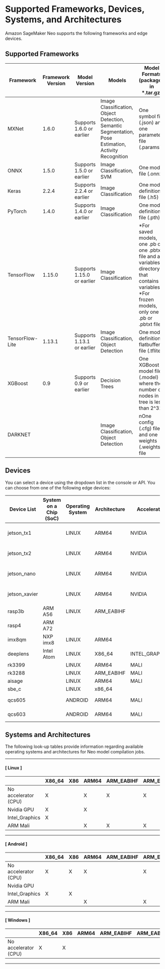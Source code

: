 # Supported Frameworks, Devices, Systems, and Architectures<a name="neo-supported-devices-edge"></a>

Amazon SageMaker Neo supports the following frameworks and edge devices\. 

## Supported Frameworks<a name="neo-supported-devices-edge-frameworks"></a>


| Framework | Framework Version | Model Version | Models | Model Formats \(packaged in \*\.tar\.gz\) | Toolkits | 
| --- | --- | --- | --- | --- | --- | 
| MXNet | 1\.6\.0 | Supports 1\.6\.0 or earlier | Image Classification, Object Detection, Semantic Segmentation, Pose Estimation, Activity Recognition | One symbol file \(\.json\) and one parameter file \(\.params\) | GluonCV v0\.8\.0 | 
| ONNX | 1\.5\.0 | Supports 1\.5\.0 or earlier | Image Classification, SVM | One model file \(\.onnx\) |  | 
| Keras | 2\.2\.4 | Supports 2\.2\.4 or earlier | Image Classification | One model definition file \(\.h5\) |  | 
| PyTorch | 1\.4\.0 | Supports 1\.4\.0 or earlier | Image Classification | One model definition file \(\.pth\) |  | 
| TensorFlow | 1\.15\.0 | Supports 1\.15\.0 or earlier | Image Classification | \*For saved models, one \.pb or one \.pbtxt file and a variables directory that contains variables \*For frozen models, only one \.pb or \.pbtxt file |  | 
| TensorFlow\-Lite | 1\.13\.1 | Supports 1\.13\.1 or earlier | Image Classification, Object Detection | One model definition flatbuffer file \(\.tflite\) |  | 
| XGBoost | 0\.9 | Supports 0\.9 or earlier | Decision Trees | One XGBoost model file \(\.model\) where the number of nodes in a tree is less than 2^31 |  | 
| DARKNET |  |  | Image Classification, Object Detection | nOne config \(\.cfg\) file and one weights \(\.weights\) file |  | 

## Devices<a name="neo-supported-devices-edge-devices"></a>

You can select a device using the dropdown list in the console or API\. You can choose from one of the following edge devices: 


| Device List | System on a Chip \(SoC\) | Operating System | Architecture | Accelerator | Compiler Options | 
| --- | --- | --- | --- | --- | --- | 
| jetson\_tx1 |  | LINUX | ARM64 | NVIDIA | \{'gpu\-code': 'sm\_53', 'trt\-ver': '6\.0\.1', 'cuda\-ver': '10\.0'\} | 
| jetson\_tx2 |  | LINUX | ARM64 | NVIDIA | \{'gpu\-code': 'sm\_62', 'trt\-ver': '6\.0\.1', 'cuda\-ver': '10\.0'\} | 
| jetson\_nano |  | LINUX | ARM64 | NVIDIA | \{'gpu\-code': 'sm\_53', 'trt\-ver': '5\.0\.6', 'cuda\-ver': '10\.0'\} | 
| jetson\_xavier |  | LINUX | ARM64 | NVIDIA | \{'gpu\-code': 'sm\_72', 'trt\-ver': '5\.1\.6', 'cuda\-ver': '10\.0'\} | 
| rasp3b | ARM A56 | LINUX | ARM\_EABIHF |  | \{'mattr': \['\+neon'\]\} | 
| rasp4 | ARM A72 |  |  |  |  | 
| imx8qm | NXP imx8 | LINUX | ARM64 |  |  | 
| deeplens | Intel Atom | LINUX | X86\_64 | INTEL\_GRAPHICS |  | 
| rk3399 |  | LINUX | ARM64 | MALI |  | 
| rk3288 |  | LINUX | ARM\_EABIHF | MALI |  | 
| aisage |  | LINUX | ARM64 | MALI |  | 
| sbe\_c |  | LINUX | x86\_64 |  | \{'mcpu': 'core\-avx2'\} | 
| qcs605 |  | ANDROID | ARM64 | MALI | \{'ANDROID\_PLATFORM': 27\} | 
| qcs603 |  | ANDROID | ARM64 | MALI | \{'ANDROID\_PLATFORM': 27\} | 

## Systems and Architectures<a name="neo-supported-cloud-granular"></a>

The following look\-up tables provide information regarding available operating systems and architectures for Neo model compilation jobs\. 

------
#### [ Linux ]


|  | X86\_64 | X86 | ARM64 | ARM\_EABIHF | ARM\_EABI | 
| --- | --- | --- | --- | --- | --- | 
| No accelerator \(CPU\) | X |  | X | X | X | 
| Nvidia GPU | X |  | X |  |  | 
| Intel\_Graphics | X |  |  |  |  | 
| ARM Mali |  |  | X | X | X | 

------
#### [ Android ]


|  | X86\_64 | X86 | ARM64 | ARM\_EABIHF | ARM\_EABI | 
| --- | --- | --- | --- | --- | --- | 
| No accelerator \(CPU\) | X | X | X |  | X | 
| Nvidia GPU |  |  |  |  |  | 
| Intel\_Graphics | X | X |  |  |  | 
| ARM Mali |  |  | X |  | X | 

------
#### [ Windows ]


|  | X86\_64 | X86 | ARM64 | ARM\_EABIHF | ARM\_EABI | 
| --- | --- | --- | --- | --- | --- | 
| No accelerator \(CPU\) | X | X |  |  |  | 

------